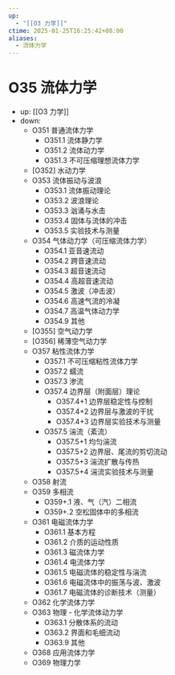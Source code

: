 ```yaml
---
up:
  - "[[O3 力学]]"
ctime: 2025-01-25T16:25:42+08:00
aliases:
  - 流体力学
---
```


# O35 流体力学

- up: [[O3 力学]]
- down:	
	- O351 普通流体力学
		- O351.1 流体静力学
		- O351.2 流体动力学
		- O351.3 不可压缩理想流体力学
	- [O352] 水动力学
	- O353 流体振动与波浪
		- O353.1 流体振动理论
		- O353.2 波浪理论
		- O353.3 汹涌与水击
		- O353.4 固体与流体的冲击
		- O353.5 实验技术与测量
	- O354 气体动力学（可压缩流体力学）
		- O354.1 亚音速流动
		- O354.2 跨音速流动
		- O354.3 超音速流动
		- O354.4 高超音速流动
		- O354.5 激波（冲击波）
		- O354.6 高速气流的冷凝
		- O354.7 高温气体动力学
		- O354.9 其他
	- [O355] 空气动力学
	- [O356] 稀薄空气动力学
	- O357 粘性流体力学
		- O357.1 不可压缩粘性流体力学
		- O357.2 蠕流
		- O357.3 渗流
		- O357.4 边界层（附面层）理论
			- O357.4+1 边界层稳定性与控制
			- O357.4+2 边界层与激波的干扰
			- O357.4+3 边界层实验技术与测量
		- O357.5 湍流（紊流）
			- O357.5+1 均匀湍流
			- O357.5+2 边界层、尾流的剪切流动
			- O357.5+3 湍流扩散与传热
			- O357.5+4 湍流实验技术与测量
	- O358 射流
	- O359 多相流
		- O359+.1 液、气（汽）二相流
		- O359+.2 空松固体中的多相流
	- O361 电磁流体力学
		- O361.1 基本方程
		- O361.2 介质的运动性质
		- O361.3 磁流体力学
		- O361.4 电流体力学
		- O361.5 电磁流体的稳定性与湍流
		- O361.6 电磁流体中的振荡与波、激波
		- O361.7 电磁流体的诊断技术（测量）
	- O362 化学流体力学
	- O363 物理 - 化学流体动力学
		- O363.1 分散体系的流动
		- O363.2 界面和毛细流动
		- O363.9 其他
	- O368 应用流体力学
	- O369 物理力学
	
